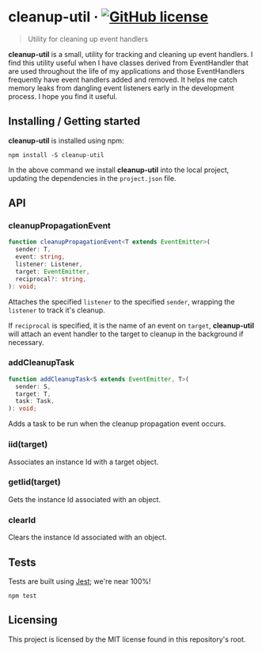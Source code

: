 # cleanup-util &middot; [![GitHub license](https://img.shields.io/badge/license-MIT-blue.svg?style=flat-square)](https://github.com/flitbit/cleanup-util/blob/master/LICENSE)

> Utility for cleaning up event handlers

**cleanup-util** is a small, utility for tracking and cleaning up event handlers. I find this utility useful when I have classes derived from EventHandler that are used throughout the life of my applications and those EventHandlers frequently have event handlers added and removed. It helps me catch memory leaks from dangling event listeners early in the development process. I hope you find it useful.

## Installing / Getting started

**cleanup-util** is installed using npm:

```shell
npm install -S cleanup-util
```

In the above command we install **cleanup-util** into the local project, updating the dependencies in the `project.json` file.

## API

### cleanupPropagationEvent

```ts
function cleanupPropagationEvent<T extends EventEmitter>(
  sender: T,
  event: string,
  listener: Listener,
  target: EventEmitter,
  reciprocal?: string,
): void;
```

Attaches the specified `listener` to the specified `sender`, wrapping the `listener` to track it's cleanup.

If `reciprocal` is specified, it is the name of an event on `target`, **cleanup-util** will attach an event handler to the target to cleanup in the background if necessary.

### addCleanupTask

```ts
function addCleanupTask<S extends EventEmitter, T>(
  sender: S,
  target: T,
  task: Task,
): void;
```

Adds a task to be run when the cleanup propagation event occurs.

### iid(target)

Associates an instance Id with a target object.

### getIid(target)

Gets the instance Id associated with an object.

### clearId

Clears the instance Id associated with an object.

## Tests

Tests are built using [Jest](https://jestjs.io/); we're near 100%!

```shell
npm test
```

## Licensing

This project is licensed by the MIT license found in this repository's root.
